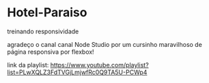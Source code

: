 # Hotel-Paraiso
treinando responsividade

agradeço o canal canal Node Studio por um cursinho maravilhoso de página responsiva por flexbox!


link da playlist: https://www.youtube.com/playlist?list=PLwXQLZ3FdTVGjLmjwfRc0Q9TA5U-PCWp4 
